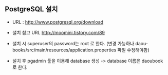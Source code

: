 ## PostgreSQL 설치
  - URL : http://www.postgresql.org/download
  
  - 설치 참고 URL
     http://moomini.tistory.com/89
     
  - 설치 시 superuser의 password는 root 로 한다.
  (변경 가능하나 daou-books/src/main/resources/application.properties 파일 수정해야함)
  
  - 설치 후 pgadmin 툴을 이용해 database 생성
     ->  database 이름은 daoubook 로 한다.